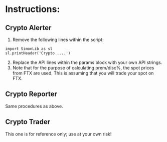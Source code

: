 # Instructions:
## Crypto Alerter
1. Remove the following lines within the script:
```
import SimonLib as sl
sl.printHeader('Crypto ....')
```

2. Replace the API lines within the params block with your own API strings.
3. Note that for the purpose of calculating prem/disc%, the spot prices from FTX are used.  This is assuming that you will trade your spot on FTX.

## Crypto Reporter
Same procedures as above.

## Crypto Trader
This one is for reference only; use at your own risk!